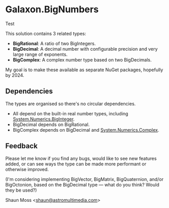 # Galaxon.BigNumbers

Test

This solution contains 3 related types:

- **BigRational**: A ratio of two BigIntegers.
- **BigDecimal**: A decimal number with configurable precision and very large range of exponents.
- **BigComplex**: A complex number type based on two BigDecimals.

My goal is to make these available as separate NuGet packages, hopefully by 2024. 

## Dependencies

The types are organised so there's no circular dependencies.

- All depend on the built-in real number types, including [System.Numerics.BigInteger](https://learn.microsoft.com/en-us/dotnet/api/system.numerics.biginteger?view=net-7.0).
- BigDecimal depends on BigRational.
- BigComplex depends on BigDecimal and [System.Numerics.Complex](https://learn.microsoft.com/en-us/dotnet/api/system.numerics.complex?view=net-7.0).

## Feedback

Please let me know if you find any bugs, would like to see new features added, or can see ways the
type can be made more performant or otherwise improved.

(I'm considering implementing BigVector, BigMatrix, BigQuaternion, and/or BigOctonion, based on the
BigDecimal type — what do you think? Would they be used?)

Shaun Moss <[shaun@astromultimedia.com](mailto:shaun@astromultimedia.com)>
